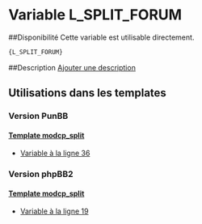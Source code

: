 # Variable L_SPLIT_FORUM

##Disponibilité
Cette variable est utilisable directement.

```html
{L_SPLIT_FORUM}
```

##Description
[Ajouter une description](https://fa-tvars.appspot.com/var/L_SPLIT_FORUM)

## Utilisations dans les templates

### Version PunBB

#### [Template modcp_split](punbb/modcp_split.md#readme)
* [Variable &agrave; la ligne 36](../punbb/modcp_split.tpl#L36)

### Version phpBB2

#### [Template modcp_split](subsilver/modcp_split.md#readme)
* [Variable &agrave; la ligne 19](../subsilver/modcp_split.tpl#L19)